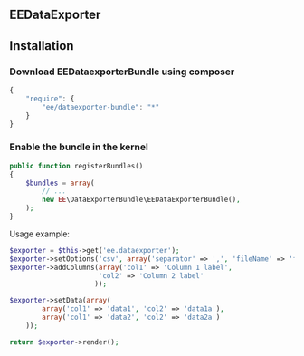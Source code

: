 EEDataExporter
-------------

## Installation

### Download EEDataexporterBundle using composer
```js
{
    "require": {
        "ee/dataexporter-bundle": "*"
    }
}
```
### Enable the bundle in the kernel
```php
public function registerBundles()
{
    $bundles = array(
        // ...
        new EE\DataExporterBundle\EEDataExporterBundle(),
    );
}
```

Usage example:

```php
$exporter = $this->get('ee.dataexporter');
$exporter->setOptions('csv', array('separator' => ',', 'fileName' => 'file'));
$exporter->addColumns(array('col1' => 'Column 1 label',
                      'col2' => 'Column 2 label'
                     ));

$exporter->setData(array(
        array('col1' => 'data1', 'col2' => 'data1a'),
        array('col1' => 'data2', 'col2' => 'data2a')
    ));

return $exporter->render();
```
